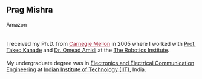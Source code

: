 <html xmlns="http://www.w3.org/1999/xhtml" xml:lang="en">

<head>
<meta http-equiv="content-type" content="text/html; charset=iso-8859-1" />

<link rel="stylesheet" href="csstemp.css" type="text/css" media="screen,projection" />
</head>

<body>
<div id="container">
	<div id="main">		
    		<div id="intro">
		<h2>Prag Mishra</h2>
		Amazon
		<br><br><br>	  
		I received my Ph.D. from <a href="http://cs.cmu.edu" style="color:rgb(163,31,52)">Carnegie Mellon</a> in 2005 where I worked with <a href="https://www.ri.cmu.edu/ri-faculty/takeo-kanade/">Prof. Takeo Kanade</a> and <a href = "http://www.cs.cmu.edu/~amidi/"> Dr. Omead Amidi</a> at the <a href="https://www.ri.cmu.edu/">The Robotics Institute</a>.
		<br><br>
		My undergraduate degree was in <a href="http://www.ecdept.iitkgp.ac.in/">Electronics and Electrical Communication Engineering</a> at <a href="http://www.iitkgp.ac.in/">Indian Institute of Technology (IIT)</a>, India.
		<br><br>
		</div>	
	</div>
</div>

</body>

</html>

